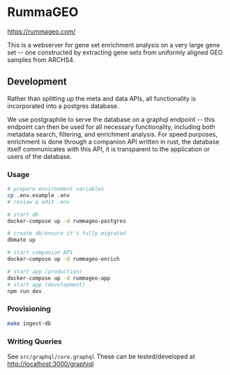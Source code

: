# RummaGEO

<https://rummageo.com/>

This is a webserver for gene set enrichment analysis on a very large gene set -- one constructed by extracting gene sets from uniformly aligned GEO samples from ARCHS4.

## Development
Rather than splitting up the meta and data APIs, all functionality is incorporated into a postgres database.

We use postgraphile to serve the database on a graphql endpoint -- this endpoint can then be used for all necessary functionality, including both metadata search, filtering, and enrichment analysis. For speed purposes, enrichment is done through a companion API written in rust, the database itself communicates with this API, it is transparent to the application or users of the database.

### Usage
```bash
# prepare environment variables
cp .env.example .env
# review & edit .env

# start db
docker-compose up -d rummageo-postgres

# create db/ensure it's fully migrated
dbmate up

# start companion API
docker-compose up -d rummageo-enrich

# start app (production)
docker-compose up -d rummageo-app
# start app (development)
npm run dev
```

### Provisioning
```bash
make ingest-db
```

### Writing Queries
See `src/graphql/core.graphql`
These can be tested/developed at <http://localhost:3000/graphiql>
